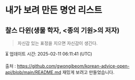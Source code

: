 # 내가 보려 만든 명언 리스트

##  찰스 다윈(생물 학자, <종의 기원>의 저자)
> 자신감 있는 표정을 지으면 자신감이 생긴다.


⏳ 업데이트 시간: 2025-02-11 06:11:41 (UTC)

출처 : https://github.com/gwongibeom/korean-advice-open-api/blob/main/README.md
재밌게 보려고 만들었습니다.
